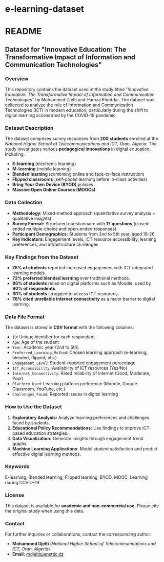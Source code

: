 # e-learning-dataset

# README

## Dataset for "Innovative Education: The Transformative Impact of Information and Communication Technologies"

### Overview
This repository contains the dataset used in the study titled *"Innovative Education: The Transformative Impact of Information and Communication Technologies"* by Mohammed Djelti and Hamza Kheddar. The dataset was collected to analyze the role of Information and Communication Technologies (ICT) in modern education, particularly during the shift to digital learning accelerated by the COVID-19 pandemic.

### Dataset Description
The dataset comprises survey responses from **200 students** enrolled at the *National Higher School of Telecommunications and ICT, Oran, Algeria.* The study investigates various **pedagogical innovations** in digital education, including:

- **E-learning** (electronic learning)
- **M-learning** (mobile learning)
- **Blended learning** (combining online and face-to-face instruction)
- **Flipped classrooms** (self-paced learning before in-class activities)
- **Bring Your Own Device (BYOD)** policies
- **Massive Open Online Courses (MOOCs)**

### Data Collection
- **Methodology:** Mixed-method approach (quantitative survey analysis + qualitative insights)
- **Survey Format:** Structured questionnaire with **17 questions** (closed-ended multiple-choice and open-ended responses)
- **Participant Demographics:** Students from 2nd to 5th year, aged 18-26
- **Key Indicators:** Engagement levels, ICT resource accessibility, learning preferences, and infrastructure challenges

### Key Findings from the Dataset
- **78% of students** reported increased engagement with ICT-integrated learning models.
- **72% preferred blended learning** over traditional methods.
- **86% of students** relied on digital platforms such as Moodle, used by **90% of respondents**.
- **30% of students** struggled to access ICT resources.
- **78% cited unreliable internet connectivity** as a major barrier to digital learning.

### Data File Format
The dataset is stored in **CSV format** with the following columns:
- `ID`: Unique identifier for each respondent
- `Age`: Age of the student
- `Year`: Academic year (2nd to 5th)
- `Preferred_Learning_Method`: Chosen learning approach (e-learning, blended, flipped, etc.)
- `Engagement_Level`: Student-reported engagement percentage
- `ICT_Accessibility`: Availability of ICT resources (Yes/No)
- `Internet_Connectivity`: Rated reliability of internet (Good, Moderate, Poor)
- `Platform_Used`: Learning platform preference (Moodle, Google Classroom, YouTube, etc.)
- `Challenges_Faced`: Reported issues in digital learning

### How to Use the Dataset
1. **Exploratory Analysis:** Analyze learning preferences and challenges faced by students.
2. **Educational Policy Recommendations:** Use findings to improve ICT-based education strategies.
3. **Data Visualization:** Generate insights through engagement trend graphs.
4. **Machine Learning Applications:** Model student satisfaction and predict effective digital learning methods.

### Keywords
E-learning, Blended learning, Flipped learning, BYOD, MOOC, Learning during COVID-19

### License
This dataset is available for **academic and non-commercial use**. Please cite the original study when using this data.

### Contact
For further inquiries or collaborations, contact the corresponding author:
- **Mohammed Djelti** (*National Higher School of Telecommunications and ICT, Oran, Algeria*)
- **Email:** mdjelti@ensttic.dz

